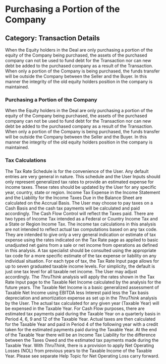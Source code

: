 # Purchasing a Portion of the Company
## Category: Transaction Details
When the Equity holders in the Deal are only purchasing a portion of the equity of the Company being purchased, the assets of the purchased company can not be used to fund debt for the Transaction nor can new debt be added to the purchased company as a result of the Transaction. When only a portion of the Company is being purchased, the funds transfer will be outside the Company between the Seller and the Buyer. In this manner the integrity of the old equity holders position in the company is maintained.
### Purchasing a Portion of the Company
When the Equity holders in the Deal are only purchasing a portion of the equity of the Company being purchased, the assets of the purchased company can not be used to fund debt for the Transaction nor can new debt be added to the purchased company as a result of the Transaction. When only a portion of the Company is being purchased, the funds transfer will be outside the Company between the Seller and the Buyer. In this manner the integrity of the old equity holders position in the company is maintained.
### Tax Calculations
The Tax Rate Schedule is for the convenience of the User. Any default entries are very general in nature. This schedule and the User Inputs should only represent generalized tax rates to provide an estimated expense for income taxes. These rates should be updated by the User for any specific year, country, state or region.
Income Tax Expense in the Income Statement and the Liability for the Income Taxes Due in the Balance Sheet are calculated on the Accrual Basis. The User may choose to pay taxes on a Cash Basis and the cash tax payments will be calculated and paid accordingly. The Cash Flow Control will reflect the Taxes paid.
There are two types of Income Tax intended as a Federal or Country Income Tax and a State or Region Income Tax.
The income tax calculations in this analysis are not intended to reflect actual tax computations based on any tax code. They are intended to give only a very general indication or estimate of tax expense using the rates indicated on the Tax Rate page as applied to basic unadjusted net gains from a sale or net income from operations as defined in this analysis. A tax specialist should be consulted using the appropriate tax code for a more specific estimate of the tax expense or liability on any individual situation.
For each type of tax, the Tax Rate Input page allows for up to seven graduated taxable income levels. For simplicity, the default is just one tax level for all taxable net income. The User may adjust accordingly.
The *ThruThink* analysis will apply the rates shown in the Tax Rate Input page to the Taxable Net Income calculated by the analysis for the future years. The Taxable Net Income is a basic generalized assessment of Taxable Net Income using EBITDA less Interest paid less the Tax basis depreciation and amortization expense as set up in the *ThruThink* analysis by the User.
The actual tax calculated for any given year (Taxable Year) will be expensed in the Taxable Year.
For Cash Flow purposes, there are estimated tax payments paid during the Taxable Year on a quarterly basis in Period 4, 6, 9 and 12 of the Taxable Year. Actual taxes are then calculated for the Taxable Year and paid in Period 4 of the following year with a credit taken for the estimated payments paid during the Taxable Year.
At the end of the Taxable Year there will be an Income Tax Liability for the difference between the Taxes Owed and the estimated tax payments made during the Taxable Year.
With *ThruThink*, there is a provision to apply Net Operating Losses (NOL) from previous years to the Taxable Income of the Taxable Year. Please see separate Help Topic for Net Operating Loss carry forward.
